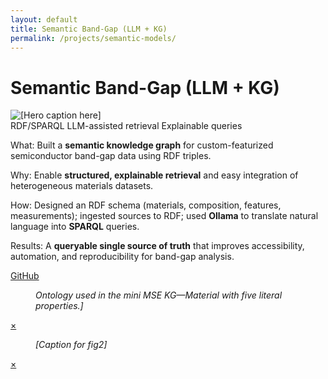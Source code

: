 ```yaml
---
layout: default
title: Semantic Band-Gap (LLM + KG)
permalink: /projects/semantic-models/
---
```

# Semantic Band-Gap (LLM + KG)

<div class="media">
  <img src="/assets/img/bandgap-kg/projects/hero.png" alt="[Hero caption here]" />
</div>

<div class="metrics">
  <span class="metric">RDF/SPARQL</span>
  <span class="metric alt">LLM-assisted retrieval</span>
  <span class="metric good">Explainable queries</span>
</div>

<p><span class="label">What:</span> Built a <strong>semantic knowledge graph</strong> for custom-featurized semiconductor band-gap data using RDF triples.</p>
<p><span class="label">Why:</span> Enable <strong>structured, explainable retrieval</strong> and easy integration of heterogeneous materials datasets.</p>
<p><span class="label">How:</span> Designed an RDF schema (materials, composition, features, measurements); ingested sources to RDF; used <strong>Ollama</strong> to translate natural language into <strong>SPARQL</strong> queries.</p>
<p><span class="label">Results:</span> A <strong>queryable single source of truth</strong> that improves accessibility, automation, and reproducibility for band-gap analysis.</p>

<p><a class="btn" href="https://github.com/submerged-in-matrix/Semantic_models_for-MSE" target="_blank" rel="noopener">GitHub</a></p>

<div class="gallery stack">
  <figure class="figure tilt">
    <a href="#kg-fig1"><img src="/assets/img/bandgap-kg/projects/fig1.png" alt=""></a>
    <figcaption><em>Ontology used in the mini MSE KG—Material with five literal properties.]</em></figcaption>
  </figure>
  <div id="kg-fig1" class="lb"><a class="x" href="#">×</a><img src="/assets/img/bandgap-kg/projects/fig1.png" alt=""></div>

  <figure class="figure tilt">
    <a href="#kg-fig2"><img src="/assets/img/bandgap-kg/projects/fig2.png" alt=""></a>
    <figcaption><em>[Caption for fig2]</em></figcaption>
  </figure>
  <div id="kg-fig2" class="lb"><a class="x" href="#">×</a><img src="/assets/img/bandgap-kg/projects/fig2.png" alt=""></div>
</div>
